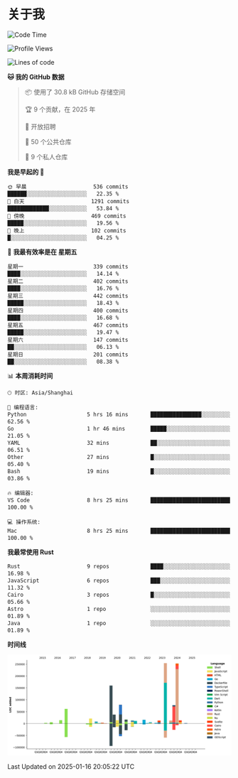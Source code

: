 # 关于我

<!--START_SECTION:waka-->
![Code Time](http://img.shields.io/badge/Code%20Time-3%2C405%20hrs%2034%20mins-blue)

![Profile Views](http://img.shields.io/badge/%E4%B8%AA%E4%BA%BA%E8%B5%84%E6%96%99%E8%A7%82%E7%9C%8B%E6%AC%A1%E6%95%B0-0-blue)

![Lines of code](https://img.shields.io/badge/%E4%BB%8E%E3%80%8CHello%20World%E3%80%8D%E8%B5%B7%E6%88%91%E5%B7%B2%E7%BB%8F%E5%86%99%E4%BA%86-1.1%20million%20%E8%A1%8C%E4%BB%A3%E7%A0%81-blue)

**🐱 我的 GitHub 数据** 

> 📦  使用了 30.8 kB GitHub 存储空间 
 > 
> 🏆 9 个贡献，在 2025 年
 > 
> 💼 开放招聘
 > 
> 📜 50 个公共仓库 
 > 
> 🔑 9 个私人仓库 
 > 
**我是早起的 🐤** 

```text
🌞 早晨                     536 commits         ██████░░░░░░░░░░░░░░░░░░░   22.35 % 
🌆 白天                     1291 commits        █████████████░░░░░░░░░░░░   53.84 % 
🌃 傍晚                     469 commits         █████░░░░░░░░░░░░░░░░░░░░   19.56 % 
🌙 晚上                     102 commits         █░░░░░░░░░░░░░░░░░░░░░░░░   04.25 % 
```
📅 **我最有效率是在 星期五** 

```text
星期一                      339 commits         ████░░░░░░░░░░░░░░░░░░░░░   14.14 % 
星期二                      402 commits         ████░░░░░░░░░░░░░░░░░░░░░   16.76 % 
星期三                      442 commits         █████░░░░░░░░░░░░░░░░░░░░   18.43 % 
星期四                      400 commits         ████░░░░░░░░░░░░░░░░░░░░░   16.68 % 
星期五                      467 commits         █████░░░░░░░░░░░░░░░░░░░░   19.47 % 
星期六                      147 commits         ██░░░░░░░░░░░░░░░░░░░░░░░   06.13 % 
星期日                      201 commits         ██░░░░░░░░░░░░░░░░░░░░░░░   08.38 % 
```


📊 **本周消耗时间** 

```text
🕑︎ 时区: Asia/Shanghai

💬 编程语言: 
Python                   5 hrs 16 mins       ████████████████░░░░░░░░░   62.56 % 
Go                       1 hr 46 mins        █████░░░░░░░░░░░░░░░░░░░░   21.05 % 
YAML                     32 mins             ██░░░░░░░░░░░░░░░░░░░░░░░   06.51 % 
Other                    27 mins             █░░░░░░░░░░░░░░░░░░░░░░░░   05.40 % 
Bash                     19 mins             █░░░░░░░░░░░░░░░░░░░░░░░░   03.86 % 

🔥 编辑器: 
VS Code                  8 hrs 25 mins       █████████████████████████   100.00 % 

💻 操作系统: 
Mac                      8 hrs 25 mins       █████████████████████████   100.00 % 
```

**我最常使用 Rust** 

```text
Rust                     9 repos             ████░░░░░░░░░░░░░░░░░░░░░   16.98 % 
JavaScript               6 repos             ███░░░░░░░░░░░░░░░░░░░░░░   11.32 % 
Cairo                    3 repos             █░░░░░░░░░░░░░░░░░░░░░░░░   05.66 % 
Astro                    1 repo              ░░░░░░░░░░░░░░░░░░░░░░░░░   01.89 % 
Java                     1 repo              ░░░░░░░░░░░░░░░░░░░░░░░░░   01.89 % 
```



**时间线**

![Lines of Code chart](https://raw.githubusercontent.com/catusax/catusax/master/assets/bar_graph.png)


 Last Updated on 2025-01-16 20:05:22 UTC
<!--END_SECTION:waka-->
